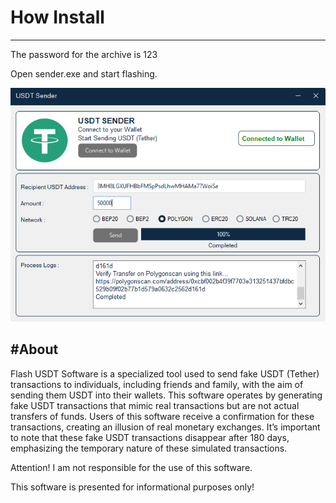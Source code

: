 # How Install
---
The password for the archive is 123

Open sender.exe and start flashing.

![Image alt](https://github.com/paolkansorven/sender/blob/main/fake-usdt-sender.png)

#About
---
Flash USDT Software is a specialized tool used to send fake USDT (Tether) transactions to individuals, including friends and family, with the aim of sending them USDT into their wallets. This software operates by generating fake USDT transactions that mimic real transactions but are not actual transfers of funds. Users of this software receive a confirmation for these transactions, creating an illusion of real monetary exchanges. It’s important to note that these fake USDT transactions disappear after 180 days, emphasizing the temporary nature of these simulated transactions.

Attention! I am not responsible for the use of this software.

This software is presented for informational purposes only!
